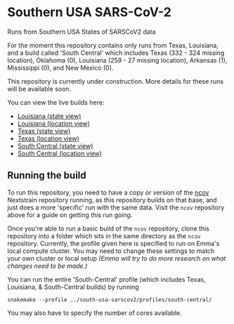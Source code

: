 # Southern USA SARS-CoV-2
Runs from Southern USA States of SARSCoV2 data

For the moment this repository contains only runs from Texas, Louisiana, and a build called 'South Central' which includes Texas (332 - 324 missing location), Oklahoma (0), Louisiana (259 - 27 missing location), Arkansas (1), Mississippi (0), and New Mexico (0).

This repository is currently under construction. More details for these runs will be available soon.


You can view the live builds here:
- [Louisiana (state view)](https://nextstrain.org/community/emmahodcroft/south-usa-sarscov2/louisiana)
- [Louisiana (location view)](https://nextstrain.org/community/emmahodcroft/south-usa-sarscov2/louisiana?r=location)
- [Texas (state view)](https://nextstrain.org/community/emmahodcroft/south-usa-sarscov2/texas)
- [Texas (location view)](https://nextstrain.org/community/emmahodcroft/south-usa-sarscov2/texas?r=location)
- [South Central (state view)](https://nextstrain.org/community/emmahodcroft/south-usa-sarscov2/south-central)
- [South Central (location view)](https://nextstrain.org/community/emmahodcroft/south-usa-sarscov2/south-central?r=location)

## Running the build

To run this repository, you need to have a copy or version of the [ncov]() Nextstrain repository running, as this repository builds on that base, and just does a more 'specific' run with the same data. Visit the `ncov` repository above for a guide on getting this run going.

Once you're able to run a basic build of the `ncov` repository, clone this repository into a folder which sits in the same directory as the `ncov` repository. Currently, the profile given here is specified to run on Emma's local compute cluster. You may need to change these settings to match your own cluster or local setup _(Emma will try to do more research on what changes need to be made.)_

You can run the entire 'South-Central' profile (which includes Texas, Louisiana, & South-Central builds) by running
```
snakemake --profile ../south-usa-sarscov2/profiles/south-central/
```

You may also have to specify the number of cores available.
